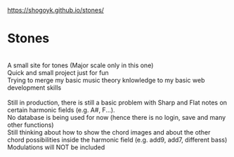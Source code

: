 <bold>https://shogoyk.github.io/stones/</bold>

<h1>Stones</h1>
<br>
A small site for tones (Major scale only in this one)
<br>
Quick and small project just for fun 
<br>
Trying to merge my basic music theory knlowledge to my basic web development skills
<br>
<br>
Still in production, there is still a basic problem with Sharp and Flat notes on certain harmonic fields (e.g. A#, F...).
<br>
No database is being used for now (hence there is no login, save and many other functions)
<br>
Still thinking about how to show the chord images and about the other chord possibilities inside the harmonic field  (e.g. add9, add7, different bass)
<br>
Modulations will NOT be included 
